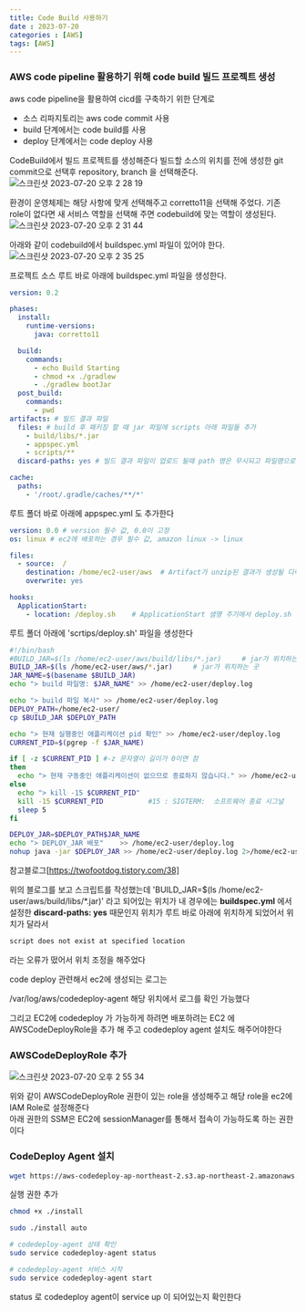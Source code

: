 ```yaml
---
title: Code Build 사용하기
date : 2023-07-20
categories : [AWS]
tags: [AWS]
---
```

### AWS code pipeline 활용하기 위해 code build 빌드 프로젝트 생성

aws code pipeline을 활용하여 cicd를 구축하기 위한 단계로
- 소스 리파지토리는 aws code commit 사용
- build 단계에서는 code build를 사용
- deploy 단계에서는 code deploy 사용

CodeBuild에서 빌드 프로젝트를 생성해준다
빌드할 소스의 위치를 전에 생성한 git commit으로 선택후 repository, branch 을 선택해준다.
![스크린샷 2023-07-20 오후 2 28 19](https://github.com/hyunhyun/hyunhyun.github.io/assets/18597515/4fbe7201-5bb5-4ca1-95fc-ba4f9e514c46)

환경이 운영체제는 해당 사항에 맞게 선택해주고
corretto11을 선택해 주었다. 
기존 role이 없다면 새 서비스 역할을 선택해 주면 codebuild에 맞는 역할이 생성된다.
![스크린샷 2023-07-20 오후 2 31 44](https://github.com/hyunhyun/hyunhyun.github.io/assets/18597515/b12aeb4d-bb15-460a-bbd3-559c3481fc79)

아래와 같이 codebuild에서 buildspec.yml 파일이 있어야 한다.
![스크린샷 2023-07-20 오후 2 35 25](https://github.com/hyunhyun/hyunhyun.github.io/assets/18597515/69d69132-212c-4423-8d39-08bb26587ed0)

프로젝트 소스 루트 바로 아래에 buildspec.yml 파일을 생성한다.
```yml
version: 0.2

phases:
  install:
    runtime-versions:
      java: corretto11

  build:
    commands:
      - echo Build Starting
      - chmod +x ./gradlew
      - ./gradlew bootJar 
  post_build:
    commands:
      - pwd
artifacts: # 빌드 결과 파일
  files: # build 후 패키징 할 때 jar 파일에 scripts 아래 파일들 추가
    - build/libs/*.jar
    - appspec.yml
    - scripts/**
  discard-paths: yes # 빌드 결과 파일이 업로드 될때 path 명은 무시되고 파일명으로만 업로드 됨

cache:
  paths:
    - '/root/.gradle/caches/**/*'
```

루트 폴더 바로 아래에 appspec.yml 도 추가한다

```yml
version: 0.0 # version 필수 값, 0.0이 고정
os: linux # ec2에 배포하는 경우 필수 값, amazon linux -> linux

files:
  - source:  /
    destination: /home/ec2-user/aws  # Artifact가 unzip된 결과가 생성될 디렉토리명, 배포할 위치
    overwrite: yes

hooks:
  ApplicationStart:
    - location: /deploy.sh    # ApplicationStart 샘명 주기에서 deploy.sh 실행
```

루트 폴더 아래에 \'scrtips\/deploy\.sh\' 파일을 생성한다

```bash
#!/bin/bash
#BUILD_JAR=$(ls /home/ec2-user/aws/build/libs/*.jar)     # jar가 위치하는 곳
BUILD_JAR=$(ls /home/ec2-user/aws/*.jar)     # jar가 위치하는 곳
JAR_NAME=$(basename $BUILD_JAR)
echo "> build 파일명: $JAR_NAME" >> /home/ec2-user/deploy.log

echo "> build 파일 복사" >> /home/ec2-user/deploy.log
DEPLOY_PATH=/home/ec2-user/
cp $BUILD_JAR $DEPLOY_PATH

echo "> 현재 실행중인 애플리케이션 pid 확인" >> /home/ec2-user/deploy.log
CURRENT_PID=$(pgrep -f $JAR_NAME)

if [ -z $CURRENT_PID ] #-z 문자열이 길이가 0이면 참
then
  echo "> 현재 구동중인 애플리케이션이 없으므로 종료하지 않습니다." >> /home/ec2-user/deploy.log
else
  echo "> kill -15 $CURRENT_PID"
  kill -15 $CURRENT_PID           #15 : SIGTERM:  소프트웨어 종료 시그널
  sleep 5
fi

DEPLOY_JAR=$DEPLOY_PATH$JAR_NAME
echo "> DEPLOY_JAR 배포"    >> /home/ec2-user/deploy.log
nohup java -jar $DEPLOY_JAR >> /home/ec2-user/deploy.log 2>/home/ec2-user/deploy_err.log &

```

참고블로그[https://twofootdog.tistory.com/38]

위의 블로그를 보고 스크립트를 작성했는데 'BUILD_JAR=$(ls /home/ec2-user/aws/build/libs/*.jar)' 라고 되어있는 위치가 내 경우에는 **buildspec\.yml** 에서 설정한 **discard-paths\: yes** 때문인지 위치가 루트 바로 아래에 위치하게 되었어서 위치가 달라서 

```sh
script does not exist at specified location
```
라는 오류가 떴어서 위치 조정을 해주었다

code deploy 관련해서 ec2에 생성되는 로그는 

\/var\/log\/aws\/codedeploy-agent 해당 위치에서 로그를 확인 가능했다

그리고 EC2에 codedeploy 가 가능하게 하려면 
배포하려는 EC2 에 AWSCodeDeployRole을 추가 해 주고 codedeploy agent 설치도 해주어야한다

### AWSCodeDeployRole 추가
![스크린샷 2023-07-20 오후 2 55 34](https://github.com/hyunhyun/hyunhyun.github.io/assets/18597515/63d238d4-8d96-4f75-80a2-c2f8558d9f22)

위와 같이 AWSCodeDeployRole 권한이 있는 role을 생성해주고 해당 role을 ec2에 IAM Role로 설정해준다<br>
아래 권한의 SSM은 EC2에 sessionManager를 통해서 접속이 가능하도록 하는 권한이다

### CodeDeploy Agent 설치

```sh
wget https://aws-codedeploy-ap-northeast-2.s3.ap-northeast-2.amazonaws.com/latest/install
```
실행 권한 추가 
```sh
chmod +x ./install 
```
```sh
sudo ./install auto
```

```sh
# codedeploy-agent 상태 확인
sudo service codedeploy-agent status

# codedeploy-agent 서비스 시작
sudo service codedeploy-agent start
```
status 로 codedeploy agent이 service up 이 되어있는지 확인한다

